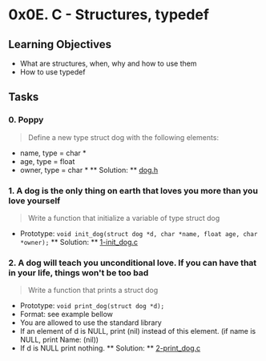 # 0x0E. C - Structures, typedef

## Learning Objectives
- What are structures, when, why and how to use them
- How to use typedef

## Tasks

### 0. Poppy
> Define a new type struct dog with the following elements:
- name, type = char *
- age, type = float
- owner, type = char *
** Solution: ** [dog.h]()

### 1. A dog is the only thing on earth that loves you more than you love yourself
> Write a function that initialize a variable of type struct dog
- Prototype: `void init_dog(struct dog *d, char *name, float age, char *owner);`
** Solution: ** [1-init_dog.c]()

### 2. A dog will teach you unconditional love. If you can have that in your life, things won't be too bad
> Write a function that prints a struct dog
- Prototype: `void print_dog(struct dog *d);`
- Format: see example bellow
- You are allowed to use the standard library
- If an element of d is NULL, print (nil) instead of this element. (if name is NULL, print Name: (nil))
- If d is NULL print nothing.
** Solution: ** [2-print_dog.c]()
